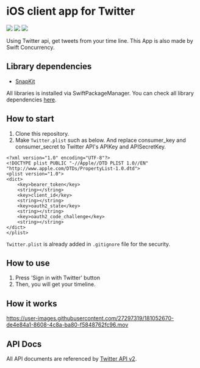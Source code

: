 # iOS client app for Twitter
![](https://img.shields.io/badge/Xcode-13.4.1%2B-blue.svg)
![](https://img.shields.io/badge/iOS-15.0%2B-blue.svg)
![](https://img.shields.io/badge/Swift-5.6.1%2B-orange.svg)  

Using Twitter api, get tweets from your time line.
This App is also made by Swift Concurrency.

## Library dependencies
- [SnapKit](https://github.com/SnapKit/SnapKit)

All libraries is installed via SwiftPackageManager.
You can check all library dependencies [here](https://github.com/tosh7/Twitter/blob/async_and_await/Twitter.xcodeproj/project.xcworkspace/xcshareddata/swiftpm/Package.resolved).

## How to start
1. Clone this repository.
2. Make `Twitter.plist` such as below. And replace consumer_key and consumer_secret to Twitter API's APIKey and APISecretKey.
```
<?xml version="1.0" encoding="UTF-8"?>
<!DOCTYPE plist PUBLIC "-//Apple//DTD PLIST 1.0//EN" "http://www.apple.com/DTDs/PropertyList-1.0.dtd">
<plist version="1.0">
<dict>
	<key>bearer_token</key>
	<string></string>
	<key>client_id</key>
	<string></string>
	<key>oauth2_state</key>
	<string></string>
	<key>oauth2_code_challenge</key>
	<string></string>
</dict>
</plist>
```

`Twitter.plist` is already added in `.gitignore` file for the security.

## How to use
1. Press 'Sign in with Twitter' button
2. Then, you will get your timeline.

## How it works

https://user-images.githubusercontent.com/27297319/181052670-de4e84a1-8608-4c8a-ba80-f5848762fc96.mov




## API Docs
All API documents are referenced by [Twitter API v2](https://developer.twitter.com/en/docs).
